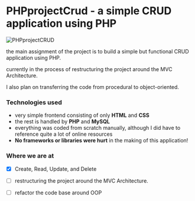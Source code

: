 # PHPprojectCrud - a simple CRUD application using PHP

![PHPprojectCRUD](https://github.com/LoganDuran/PHPprojectCrud/assets/106428943/c5d420f8-aed7-417a-a57a-33832f54263b)


 the main assignment of the project is to build a simple but functional CRUD application using PHP.

 currently in the process of restructuring the project around the MVC Architecture.

 I also plan on transferring the code from procedural to object-oriented.

### Technologies used

- very simple frontend consisting of only **HTML** and **CSS** 
- the rest is handled by **PHP** and **MySQL** 
- everything was coded from scratch manually, although I did have to reference quite a lot of online resources 
- **No frameworks or libraries were hurt** in the making of this application!


### Where we are at

- [x] Create, Read, Update, and Delete

- [ ] restructuring the project around the MVC Architecture.

- [ ] refactor the code base around OOP
